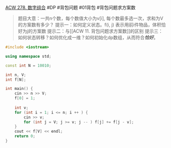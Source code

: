 [ACW 278. 数字组合](https://www.acwing.com/problem/content/280/)
#DP #背包问题 #01背包 #背包问题求方案数
> 题目大意：一共n个数，每个数值大小为v[i], 每个数最多选一次，求和为V的方案数有多少？
> 提示一：如何定义状态。f(i, j) 表示用前i件物品，体积恰好为j的方案数
> 提示二：与[[ACW 11. 背包问题求方案数]]的区别
> 提示三：如何状态转移？如何优化成一维？如何初始化dp数组，从而符合***恰好***。
~~~c++
#include <iostream>

using namespace std; 

const int N = 10010; 

int n, V;
int f[N]; 

int main() {
    cin >> n >> V;
    f[0] = 1;
    
    int v;
    for (int i = 1; i <= n; i ++ ) {
        cin >> v;
        for (int j = V; j >= v; j -- ) f[j] += f[j - v]; 
    }
    cout << f[V] << endl; 
    return 0; 
}

~~~